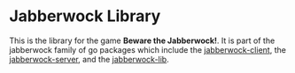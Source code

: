 # Jabberwock Library

This is the library for the game **Beware the Jabberwock!**. It is part of the jabberwock family of go packages which include the [jabberwock-client](https://github.com/gragas/jabberwock-client), the [jabberwock-server](https://github.com/gragas/jabberwock-server), and the [jabberwock-lib](https://github.com/gragas/jabberwock-lib).
